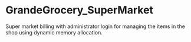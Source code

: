 # GrandeGrocery_SuperMarket
Super market billing with administrator login for managing the items in the shop using dynamic memory allocation.
